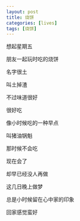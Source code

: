 ```yaml
---
layout: post
title: 烧饼
categories: [lives]
tags: [烧饼]
---
```


想起星期五

朋友一起玩时吃的烧饼

名字很土

叫土掉渣

不过味道很好

很好吃

像小时候吃的一种早点

叫猪油锅魁

那时候不会吃

现在会了

却早已经没人再做

这几日晚上做梦

总是小时候留在心中家的印象

回家感觉蛮好
